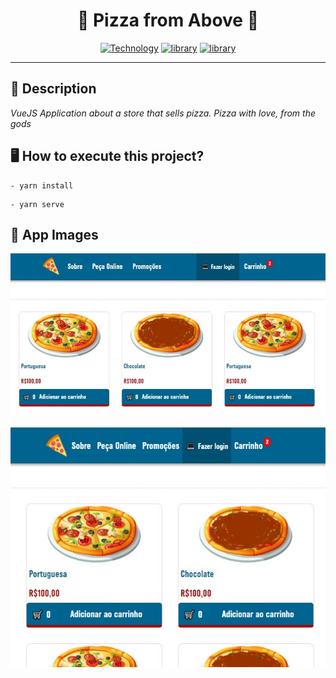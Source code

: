 <h1 align="center">🍕 Pizza from Above 🍕</h1>

[Vuex-url]: https://cli.vuejs.org/
[Vuex-image]: https://img.shields.io/badge/Vuex-darkgreen?style=square&logo=Vue.JS&logoColor=green&labelColor=gray&label=^4.0.0-0

[VueJS-url]: https://vuejs.org/
[VueJS-image]: https://img.shields.io/badge/Vue.JS-green?style=square&logo=Vue.JS&logoColor=green&labelColor=gray&label=^3.0.0

[Typescript-url]: https://www.typescriptlang.org/
[Typescript-image]: https://img.shields.io/badge/Typescript-blue?style=square&logo=typescript&logoColor=blue&labelColor=gray&label=~4.1.5

<div align="center">

[![Technology][Vuex-image]][Vuex-url] [![library][VueJS-image]][VueJS-url] [![library][Typescript-image]][Typescript-url]

</div>

---

<h2>📝 Description</h2>

_VueJS Application about a store that sells pizza. Pizza with love, from the gods_


<h2>🖥 How to execute this project?</h2>

```
- yarn install
```

```
- yarn serve
```


<h2>📸 App Images</h2>

[![Pizza-2](https://raw.githubusercontent.com/rickson-simoes/PizzaFromAbove/master/imgs_samples/Pizza-2.jpg "Responsividade Mínima de Projeto")](https://raw.githubusercontent.com/rickson-simoes/PizzaFromAbove/master/imgs_samples/Pizza-2.jpg "Demonstração de projeto")

[![Pizza-1](https://raw.githubusercontent.com/rickson-simoes/PizzaFromAbove/master/imgs_samples/Pizza-1.jpg "Responsividade Mínima de Projeto")](https://raw.githubusercontent.com/rickson-simoes/PizzaFromAbove/master/imgs_samples/Pizza-1.jpg "Demonstração de projeto")
